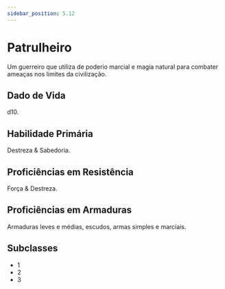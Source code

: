 ```yaml
---
sidebar_position: 5.12
---
```

# Patrulheiro
Um guerreiro que utiliza de poderio
marcial e magia natural para combater
ameaças nos limites da civilização.

## Dado de Vida
d10.

## Habilidade Primária
Destreza &
Sabedoria.

## Proficiências em Resistência
Força & Destreza.

## Proficiências em Armaduras
Armaduras leves e médias,
escudos, armas simples e marciais.

## Subclasses
- 1
- 2
- 3